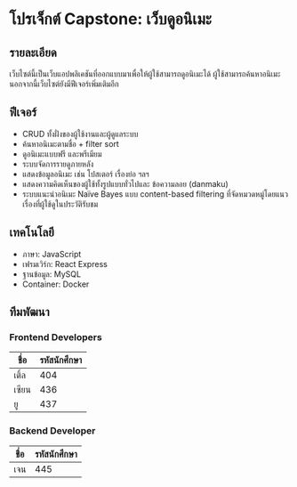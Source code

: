 # โปรเจ็กต์ Capstone: เว็บดูอนิเมะ

## รายละเอียด

เว็บไซต์นี้เป็นเว็บแอปพลิเคชันที่ออกแบบมาเพื่อให้ผู้ใช้สามารถดูอนิเมะได้ ผู้ใช้สามารถค้นหาอนิเมะ นอกจากนี้เว็บไซต์ยังมีฟีเจอร์เพิ่มเติมอีก

## ฟีเจอร์

* CRUD ทั้งฝั่งของผู้ใช้งานและผู้ดูแลระบบ
* ค้นหาอนิเมะตามชื่อ + filter sort
* ดูอนิเมะแบบฟรี และพรีเมียม
* ระบบจัดการรายดูภายหลัง
* แสดงข้อมูลอนิเมะ เช่น โปสเตอร์ เรื่องย่อ ฯลฯ
* แสดงความคิดเห็นของผู้ใช้ทั้งรูปแบบทั่วไปและ ข้อความลอย (danmaku)
* ระบบแนะนำอนิเมะ Naïve Bayes แบบ content-based filtering ที่จัดหมวดหมู่โดยแนวเรื่องที่ผู้ใช้ดูในประวัติรับชม

## เทคโนโลยี

* ภาษา: JavaScript
* เฟรมเวิร์ก: React Express
* ฐานข้อมูล: MySQL
* Container: Docker

## ทีมพัฒนา

### Frontend Developers

| ชื่อ    | รหัสนักศึกษา |
|--------|--------------|
| เติ้ล  | 404          |
| เซียน | 436          |
| ยู     | 437          |

### Backend Developer

| ชื่อ  | รหัสนักศึกษา |
|-------|--------------|
| เจน  | 445          |